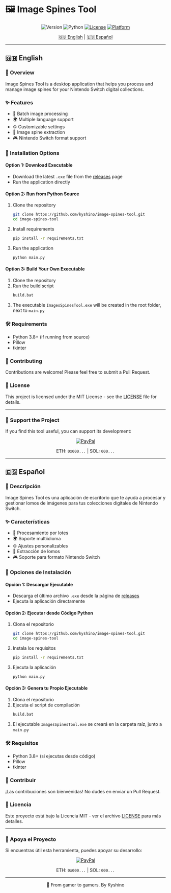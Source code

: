 # 🖼️ Image Spines Tool

<div align="center">

![Version](https://img.shields.io/badge/version-0.5_beta-blue)
![Python](https://img.shields.io/badge/Python-3.8+-green.svg)
[![License](https://img.shields.io/badge/license-MIT-blue.svg)](LICENSE)
[![Platform](https://img.shields.io/badge/platform-Nintendo%20Switch-red.svg)]()

[🇬🇧 English](#english) | [🇪🇸 Español](#español)

</div>

---

## <a name="english"></a>🇬🇧 English

### 📝 Overview
Image Spines Tool is a desktop application that helps you process and manage image spines for your Nintendo Switch digital collections.

### ✨ Features
- 🔄 Batch image processing
- 🌍 Multiple language support
- ⚙️ Customizable settings
- 🎨 Image spine extraction
- 🎮 Nintendo Switch format support

### 🚀 Installation Options

#### Option 1: Download Executable
- Download the latest `.exe` file from the [releases](https://github.com/kyshino/image-spines-tool/releases) page
- Run the application directly

#### Option 2: Run from Python Source
1. Clone the repository
    ```bash
    git clone https://github.com/kyshino/image-spines-tool.git
    cd image-spines-tool
    ```
2. Install requirements
    ```bash
    pip install -r requirements.txt
    ```
3. Run the application
    ```bash
    python main.py
    ```

#### Option 3: Build Your Own Executable
1. Clone the repository
2. Run the build script
    ```bash
    build.bat
    ```
3. The executable `ImagesSpinesTool.exe` will be created in the root folder, next to `main.py`

### 🛠️ Requirements
- Python 3.8+ (if running from source)
- Pillow
- tkinter

### 🤝 Contributing
Contributions are welcome! Please feel free to submit a Pull Request.

### 📜 License
This project is licensed under the MIT License - see the [LICENSE](LICENSE) file for details.

---

### 💖 Support the Project

If you find this tool useful, you can support its development:

<div align="center">

[![PayPal](https://img.shields.io/badge/PayPal-00457C?style=for-the-badge&logo=paypal&logoColor=white)](https://paypal.me/kyshino)

ETH: `0x000...` | SOL: `000...`

</div>

---

## <a name="español"></a>🇪🇸 Español

### 📝 Descripción
Image Spines Tool es una aplicación de escritorio que te ayuda a procesar y gestionar lomos de imágenes para tus colecciones digitales de Nintendo Switch.

### ✨ Características
- 🔄 Procesamiento por lotes
- 🌍 Soporte multiidioma
- ⚙️ Ajustes personalizables
- 🎨 Extracción de lomos
- 🎮 Soporte para formato Nintendo Switch

### 🚀 Opciones de Instalación

#### Opción 1: Descargar Ejecutable
- Descarga el último archivo `.exe` desde la página de [releases](https://github.com/kyshino/image-spines-tool/releases)
- Ejecuta la aplicación directamente

#### Opción 2: Ejecutar desde Código Python
1. Clona el repositorio
    ```bash
    git clone https://github.com/kyshino/image-spines-tool.git
    cd image-spines-tool
    ```
2. Instala los requisitos
    ```bash
    pip install -r requirements.txt
    ```
3. Ejecuta la aplicación
    ```bash
    python main.py
    ```

#### Opción 3: Genera tu Propio Ejecutable
1. Clona el repositorio
2. Ejecuta el script de compilación
    ```bash
    build.bat
    ```
3. El ejecutable `ImagesSpinesTool.exe` se creará en la carpeta raíz, junto a `main.py`

### 🛠️ Requisitos
- Python 3.8+ (si ejecutas desde código)
- Pillow
- tkinter

### 🤝 Contribuir
¡Las contribuciones son bienvenidas! No dudes en enviar un Pull Request.

### 📜 Licencia
Este proyecto está bajo la Licencia MIT - ver el archivo [LICENSE](LICENSE) para más detalles.

---

### 💖 Apoya el Proyecto

Si encuentras útil esta herramienta, puedes apoyar su desarrollo:

<div align="center">

[![PayPal](https://img.shields.io/badge/PayPal-00457C?style=for-the-badge&logo=paypal&logoColor=white)](https://paypal.me/kyshino)

ETH: `0x000...` | SOL: `000...`

</div>

---

<div align="center">
👾 From gamer to gamers. By Kyshino
</div> 